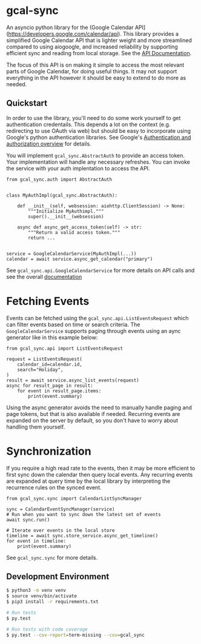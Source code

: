 # gcal-sync

An asyncio python library for the (Google Calendar API](https://developers.google.com/calendar/api). This library provides a simplified
Google Calendar API that is lighter weight and more streamlined compared to using
aiogoogle, and increased reliability by supporting efficient sync and reading
from local storage. See the [API Documentation](https://allenporter.github.io/gcal_sync/).

The focus of this API is on making it simple to access the most relevant parts of Google
Calendar, for doing useful things. It may not support everything in the API however it
should be easy to extend to do more as needed.

## Quickstart

In order to use the library, you'll need to do some work yourself to get authentication
credentails. This depends a lot on the context (e.g. redirecting to use OAuth via web)
but should be easy to incorporate using Google's python authentication libraries. See
Google's [Authentication and authorization overview](https://developers.google.com/workspace/guides/auth-overview) for details.

You will implement `gcal_sync.AbstractAuth` to provide an access token. Your implementation
will handle any necessary refreshes. You can invoke the service with your auth implentation
to access the API.

```
from gcal_sync.auth import AbstractAuth


class MyAuthImpl(gcal_sync.AbstractAuth):

    def __init__(self, websession: aiohttp.ClientSession) -> None:
        """Initialize MyAuthimpl."""
        super().__init__(websession)

    async def async_get_access_token(self) -> str:
        """Return a valid access token."""
        return ...


service = GoogleCalendarService(MyAuthImpl(...))
calendar = await service.async_get_calendar("primary")
```

See `gcal_sync.api.GoogleCalendarService` for more details on API calls and see the
overall [documentation](https://allenporter.github.io/gcal_sync/)

# Fetching Events

Events can be fetched using the `gcal_sync.api.ListEventsRequest` which can filter
events based on time or search criteria. The `GoogleCalendarService` supports paging
through events using an aync generator like in this example below:

```
from gcal_sync.api import ListEventsRequest

request = ListEventsRequest(
    calendar_id=calendar.id,
    search="Holiday",
)
result = await service.async_list_events(request)
async for result_page in result:
    for event in result_page.items:
        print(event.summary)
```

Using the async generator avoids the need to manually handle paging and page tokens,
but that is also available if needed. Recurring events are expanded on the server by
default, so you don't have to worry about handling them yourself.

# Synchronization

If you require a high read rate to the events, then it may be more efficient to
first sync down the calendar then query local events. Any recurring events are
expanded at query time by the local library by interpreting the recurrence rules
on the synced event.

```
from gcal_sync.sync import CalendarListSyncManager

sync = CalendarEventSyncManager(service)
# Run when you want to sync down the latest set of events
await sync.run()

# Iterate over events in the local store
timeline = await sync.store_service.async_get_timeline()
for event in timeline:
    print(event.summary)
```

See `gcal_sync.sync` for more details.

## Development Environment

```bash
$ python3 -m venv venv
$ source venv/bin/activate
$ pip3 install -r requirements.txt

# Run tests
$ py.test

# Run tests with code coverage
$ py.test --cov-report=term-missing --cov=gcal_sync
```
